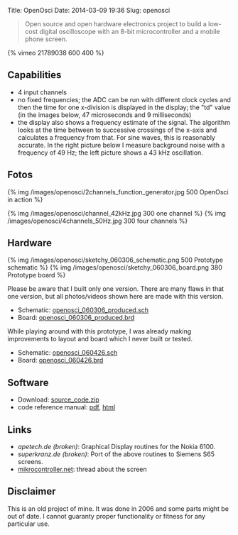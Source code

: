 Title: OpenOsci
Date: 2014-03-09 19:36
Slug: openosci



> Open source and open hardware electronics project to build a low-cost digital oscilloscope with an 8-bit microcontroller and a mobile phone screen.

{% vimeo 21789038 600 400 %}


## Capabilities
* 4 input channels
* no fixed frequencies; the ADC can be run with different clock cycles and then the time for one x-division is displayed in the display; the "td" value (in the images below, 47 microseconds and 9 milliseconds)
* the display also shows a frequency estimate of the signal. The algorithm looks at the time between to successive crossings of the x-axis and calculates a frequency from that. For sine waves, this is reasonably accurate. In the right picture below I measure background noise with a frequency of 49 Hz; the left picture shows a 43 kHz oscillation.


## Fotos

{% img /images/openosci/2channels_function_generator.jpg 500 OpenOsci in action %}

{% img /images/openosci/channel_42kHz.jpg 300 one channel %}
{% img /images/openosci/4channels_50Hz.jpg 300 four channels %}



## Hardware
{% img /images/openosci/sketchy_060306_schematic.png 500 Prototype schematic %}
{% img /images/openosci/sketchy_060306_board.png 380 Prototype board %}

Please be aware that I built only one version. There are many flaws in that one version, but all photos/videos shown here are made with this version.

* Schematic: [openosci_060306_produced.sch](/files/openosci/sketchy_060306_produced.sch)
* Board: [openosci_060306_produced.brd](/files/openosci/sketchy_060306_produced.brd)

While playing around with this prototype, I was already making improvements to layout and board which I never built or tested.

* Schematic: [openosci_060426.sch](/files/openosci/sketchy_060426.sch)
* Board: [openosci_060426.brd](/files/openosci/sketchy_060426.brd)


## Software

* Download: [source_code.zip](/files/openosci/source_code.zip)
* code reference manual: [pdf](/files/openosci/reference_manual.pdf), [html](/files/openosci/reference_manual_html/)

## Links
* _apetech.de (broken)_: Graphical Display routines for the Nokia 6100.
* _superkranz.de (broken)_: Port of the above routines to Siemens S65 screens.
* [mikrocontroller.net](http://www.mikrocontroller.net): thread about the screen

## Disclaimer
This is an old project of mine. It was done in 2006 and some parts might be out of date. I cannot guaranty proper functionality or fitness for any particular use.